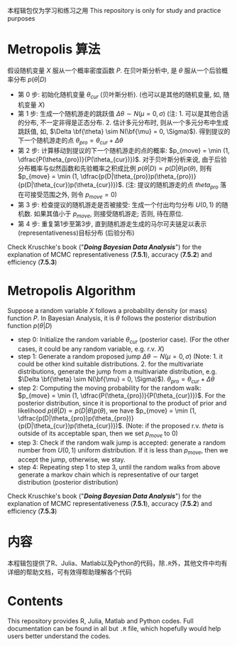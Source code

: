 本程辑包仅为学习和练习之用
This repository is only for study and practice purposes

# Metropolis 算法

假设随机变量 $X$ 服从一个概率密度函数 $P$. 在贝叶斯分析中, 是 $\theta$ 服从一个后验概率分布 $p(\theta|D)$

- 第 0 步: 初始化随机变量 $\theta_{cur}$ (贝叶斯分析). (也可以是其他的随机变量, 如, 随机变量 $X$)
- 第 1 步: 生成一个随机游走的跳跃值 $\Delta \theta \sim N(\mu = 0, \sigma)$ (注: 1. 可以是其他合适的分布, 不一定非得是正态分布. 2. 估计多元分布时, 则从一个多元分布中生成跳跃值, 如, $\Delta \bf{\theta} \sim N(\bf{\mu} = 0, \Sigma)$). 得到提议的下一个随机游走的点 $\theta_{pro} = \theta_{cur} + \Delta \theta$
- 第 2 步: 计算移动到提议的下一个随机游走的点的概率: $p_{move} = \min (1, \dfrac{P(\theta_{pro})}{P(\theta_{cur})})$. 对于贝叶斯分析来说, 由于后验分布概率与似然函数和先验概率之积成比例 $p(\theta|D) \propto p(D|\theta)p(\theta)$, 则有 $p_{move} = \min (1, \dfrac{p(D|\theta_{pro})p(\theta_{pro})}{p(D|\theta_{cur})p(\theta_{cur})})$. (注: 提议的随机游走的点 $theta_{pro}$ 落在可接受范围之外, 则令 $p_{move} = 0$)
- 第 3 步: 检查提议的随机游走是否被接受: 生成一个付出均匀分布 $U(0,1)$ 的随机数. 如果其值小于 $p_{move}$, 则接受随机游走; 否则, 待在原位.
- 第 4 步: 重复第1步至第3步, 直到随机游走生成的马尔可夫链足以表示(representativeness)目标分布 (后验分布)

Check Kruschke's book ("***Doing Bayesian Data Analysis***") for the explanation of MCMC representativeness (**7.5.1**), accuracy (**7.5.2**) and efficiency (**7.5.3**)

# Metropolis Algorithm

Suppose a random variable $X$ follows a probability density (or mass) function $P$.  In Bayesian Analysis, it is $\theta$ follows the posterior distribution function $p(\theta|D)$

- step 0: Initialize the random variable $\theta_{cur}$ (posterior case). (For the other cases, it could be any random variable, e.g. r.v. $X$)
- step 1: Generate a random proposed jump $\Delta \theta \sim N(\mu = 0, \sigma)$ (Note: 1. it could be other kind suitable distributions. 2. for the multivariate distributions, generate the jump from a multivariate distribution, e.g. $\Delta \bf{\theta} \sim N(\bf{\mu} = 0, \Sigma)$). $\theta_{pro} = \theta_{cur} + \Delta \theta$
- step 2: Computing the moving probability for the random walk: $p_{move} = \min (1, \dfrac{P(\theta_{pro})}{P(\theta_{cur})})$. For the posterior distribution, since it is proportional to the product of prior and likelihood $p(\theta|D) \propto p(D|\theta)p(\theta)$, we have $p_{move} = \min (1, \dfrac{p(D|\theta_{pro})p(\theta_{pro})}{p(D|\theta_{cur})p(\theta_{cur})})$. (Note: if the proposed r.v. $theta$ is outside of its acceptable span, then we set $p_{move}$ to $0$)
- step 3: Check if the random walk jump is accepted: generate a random number from $U(0,1)$ uniform distribution. If it is less than $p_{move}$, then we accept the jump, otherwise, we stay.
- step 4: Repeating step 1 to step 3, until the random walks from above generate a markov chain which is representative of our target distribution (posterior distribution)

Check Kruschke's book ("***Doing Bayesian Data Analysis***") for the explanation of MCMC representativeness (**7.5.1**), accuracy (**7.5.2**) and efficiency (**7.5.3**)

# 内容
本程辑包提供了R、Julia、Matlab以及Python的代码，除`.R`外，其他文件中均有详细的帮助文档，可有效得帮助理解各个代码

# Contents
This repository provides R, Julia, Matlab and Python codes. Full documentation can be found in all but `.R` file, which hopefully would help users better understand the codes.
